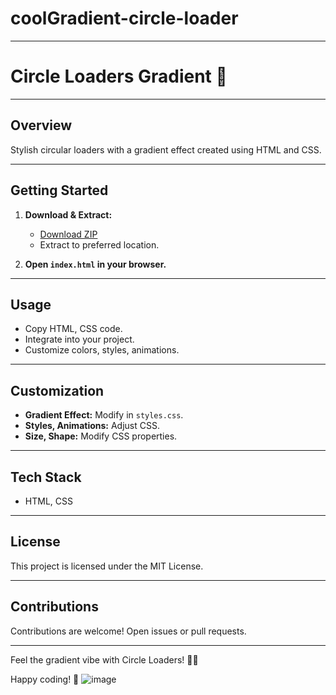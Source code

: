 # coolGradient-circle-loader
---
# Circle Loaders Gradient 🚀

---

## Overview

Stylish circular loaders with a gradient effect created using HTML and CSS.

---

## Getting Started

1. **Download & Extract:**
   - [Download ZIP](#)
   - Extract to preferred location.

2. **Open `index.html` in your browser.**

---

## Usage

- Copy HTML, CSS code.
- Integrate into your project.
- Customize colors, styles, animations.

---

## Customization

- **Gradient Effect:** Modify in `styles.css`.
- **Styles, Animations:** Adjust CSS.
- **Size, Shape:** Modify CSS properties.

---

## Tech Stack

- HTML, CSS

---

## License

This project is licensed under the MIT License.

---

## Contributions

Contributions are welcome! Open issues or pull requests.

---

Feel the gradient vibe with Circle Loaders! 🚀🔄

Happy coding! 🌟
![image](https://github.com/elijahgummer/coolGradient-circle-loader/assets/96103526/71252d3b-5016-4ff0-a347-2382d7567039)
